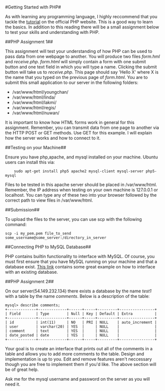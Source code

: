 #Getting Started with PHP#

As with learning any programming language, I highly reccommend that you tackle
the [tutorial](http://php.net/manual/en/tutorial.php) on the official PHP website. This is a good way to learn the basics. In addition to this reading there will be a small assignment below to test your skills and understanding with PHP.

##PHP Assignment 1##

This assignment will test your understanding of how PHP can be used to pass data from one webpage to another. You will produce two files *form.hml* and *receive.php*. *form.html* will simply contain a form with one submit button and one text field in which you will type a name. Clicking the submit button will take us to *receive.php*. This page should say 'Hello X' where X is the name that you typed on the previous page of *form.html*. You are to submit this small application to our server in the following folders:

- /var/www/html/youngchan/
- /var/www/html/linda/
- /var/www/html/lakmi/
- /var/www/html/regis/
- /var/www/html/nuwan/

It is important to know how HTML forms work in general for this assignment. Remember, you can transmit data from one page to another via the HTTP POST or GET methods. Use GET for this example. I will explain how the server works and how to connect to it.

##Testing on your Machine##

Ensure you have php,apache, and mysql installed on your machine. Ubuntu users can install this via:

        sudo apt-get install php5 apache2 mysql-client mysql-server php5-mysql

Files to be tested in this apache server should be placed in /var/www/html. Remember, the IP address when testing on your own machine is 127.0.0.1 or localhost. You can type any of these two into your browser followed by the correct path to view files in /var/www/html.

##Submission##

To upload the files to the server, you can use scp with the following command:

    scp -i my_pem.pem file_to_send some_username@some_server:/directory_in_server

##Connecting PHP to MySQL Database##

PHP contains builtin functionality to interface with MySQL. Of course, you must first ensure that you have MySQL running on your machine and that a database exist. [This link](http://webcheatsheet.com/php/connect_mysql_database.php) contains some great example on how to interface with an existing database.

##PHP Assignment 2##

On our server(54.149.232.134) there exists a database by the name *test1* with a table by the name *comments*. Below is a description of the table:

    mysql> describe comments;
    +-------------+-------------+------+-----+---------+----------------+
    | Field       | Type        | Null | Key | Default | Extra          |
    +-------------+-------------+------+-----+---------+----------------+
    | id          | int(11)     | NO   | PRI | NULL    | auto_increment |
    | user        | varchar(20) | YES  |     | NULL    |                |
    | comment     | text        | YES  |     | NULL    |                |
    | date_posted | date        | YES  |     | NULL    |                |
    +-------------+-------------+------+-----+---------+----------------+

Your goal is to create an interface that prints out all of the comments in a table and allows you to add more comments to the table. Design and implementation is up to you. Edit and remove features aren't neccessary though you are free to implement them if you'd like. The above section will be of great help.

Ask me for the mysql username and password on the server as you will need it.

